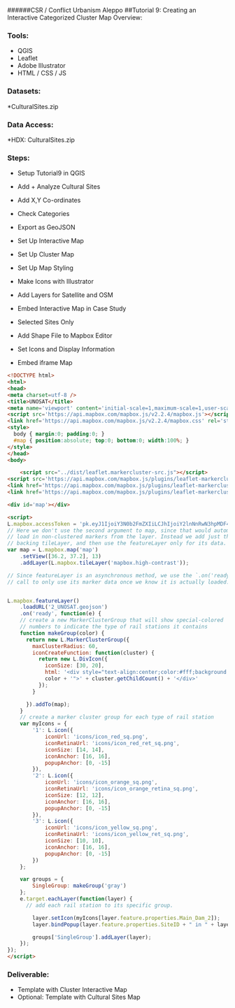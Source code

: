 ######CSR / Conflict Urbanism Aleppo
##Tutorial 9: Creating an Interactive Categorized Cluster Map
Overview: 

### Tools:
* QGIS
* Leaflet
* Adobe Illustrator
* HTML / CSS / JS
	
### Datasets: 
*CulturalSites.zip

### Data Access:
*HDX: CulturalSites.zip

### Steps:
* Setup Tutorial9 in QGIS
* Add + Analyze Cultural Sites
* Add X,Y Co-ordinates
* Check Categories
* Export as GeoJSON
* Set Up Interactive Map
* Set Up Cluster Map
* Set Up Map Styling
* Make Icons with Illustrator
* Add Layers for Satellite and OSM
* Embed Interactive Map in Case Study

* Selected Sites Only
* Add Shape File to Mapbox Editor
* Set Icons and Display Information
* Embed iframe Map

```html
<!DOCTYPE html>
<html>
<head>
<meta charset=utf-8 />
<title>UNOSAT</title>
<meta name='viewport' content='initial-scale=1,maximum-scale=1,user-scalable=no' />
<script src='https://api.mapbox.com/mapbox.js/v2.2.4/mapbox.js'></script>
<link href='https://api.mapbox.com/mapbox.js/v2.2.4/mapbox.css' rel='stylesheet' />
<style>
  body { margin:0; padding:0; }
  #map { position:absolute; top:0; bottom:0; width:100%; }
</style>
</head>
<body>

    <script src="../dist/leaflet.markercluster-src.js"></script>
<script src='https://api.mapbox.com/mapbox.js/plugins/leaflet-markercluster/v0.4.0/leaflet.markercluster.js'></script>
<link href='https://api.mapbox.com/mapbox.js/plugins/leaflet-markercluster/v0.4.0/MarkerCluster.css' rel='stylesheet' />
<link href='https://api.mapbox.com/mapbox.js/plugins/leaflet-markercluster/v0.4.0/MarkerCluster.Default.css' rel='stylesheet' />

<div id='map'></div>

<script>
L.mapbox.accessToken = 'pk.eyJ1IjoiY3N0b2FmZXIiLCJhIjoiY2lnNnRwN3hpMDF4YnU3a3BkNjAzcnBvaCJ9.0EZvAi2Bvn1zGdLj6crPsA';
// Here we don't use the second argument to map, since that would automatically
// load in non-clustered markers from the layer. Instead we add just the
// backing tileLayer, and then use the featureLayer only for its data.
var map = L.mapbox.map('map')
    .setView([36.2, 37.2], 13)
    .addLayer(L.mapbox.tileLayer('mapbox.high-contrast'));

// Since featureLayer is an asynchronous method, we use the `.on('ready'`
// call to only use its marker data once we know it is actually loaded.


L.mapbox.featureLayer()
    .loadURL('2_UNOSAT.geojson')
    .on('ready', function(e) {
    // create a new MarkerClusterGroup that will show special-colored
    // numbers to indicate the type of rail stations it contains
    function makeGroup(color) {
      return new L.MarkerClusterGroup({ 
        maxClusterRadius: 60,
        iconCreateFunction: function(cluster) {
          return new L.DivIcon({
            iconSize: [30, 20],
            html: '<div style="text-align:center;color:#fff;background:' +
            color + '">' + cluster.getChildCount() + '</div>'
          });
        }

      }).addTo(map);
    }
    // create a marker cluster group for each type of rail station
    var myIcons = {
        '1': L.icon({
            iconUrl: 'icons/icon_red_sq.png',
            iconRetinaUrl: 'icons/icon_red_ret_sq.png',
            iconSize: [14, 14],
            iconAnchor: [16, 16],
            popupAnchor: [0, -15]
        }),
        '2': L.icon({
            iconUrl: 'icons/icon_orange_sq.png',
            iconRetinaUrl: 'icons/icon_orange_retina_sq.png',
            iconSize: [12, 12],
            iconAnchor: [16, 16],
            popupAnchor: [0, -15]
        }),
        '3': L.icon({
            iconUrl: 'icons/icon_yellow_sq.png',
            iconRetinaUrl: 'icons/icon_yellow_ret_sq.png',
            iconSize: [10, 10],
            iconAnchor: [16, 16],
            popupAnchor: [0, -15]
        })
    };

    var groups = {
        SingleGroup: makeGroup('gray')
    };
    e.target.eachLayer(function(layer) {
      // add each rail station to its specific group.

        layer.setIcon(myIcons[layer.feature.properties.Main_Dam_2]);
        layer.bindPopup(layer.feature.properties.SiteID + " in " + layer.feature.properties.Neighborho + "<br>" + " " + layer.feature.properties.SensorID_3 + ": " + layer.feature.properties.SensorDa_2);

        groups['SingleGroup'].addLayer(layer);
    });
});
</script>
```

</body>
</html>

### Deliverable:
* Template with Cluster Interactive Map
* Optional: Template with Cultural Sites Map 


